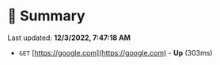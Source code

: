 # 📖 Summary
Last updated: **12/3/2022, 7:47:18 AM**

- `GET` [https://google.com](https://google.com) - **Up** (303ms)
